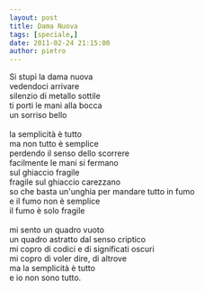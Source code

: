 ```yaml
---
layout: post
title: Dama Nuova
tags: [speciale,]
date: 2011-02-24 21:15:00
author: pietro
---
```

<div dir="ltr" style="text-align: left">Si stupì la dama nuova<br/>vedendoci arrivare<br/>silenzio di metallo sottile<br/>ti porti le mani alla bocca<br/>un sorriso bello<br/><br/>la semplicità è tutto<br/>ma non tutto è semplice<br/>perdendo il senso dello scorrere<br/>facilmente le mani si fermano<br/>sul ghiaccio fragile<br/>fragile sul ghiaccio carezzano<br/>so che basta un'unghia per mandare tutto in fumo<br/>e il fumo non è semplice<br/>il fumo è solo fragile<br/><br/>mi sento un quadro vuoto<br/>un quadro astratto dal senso criptico<br/>mi copro di codici e di significati oscuri<br/>mi copro di voler dire, di altrove<br/>ma la semplicità è tutto<br/>e io non sono tutto.<br/>
